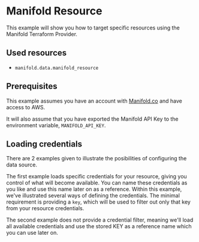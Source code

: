 # Manifold Resource

This example will show you how to target specific resources using the Manifold
Terraform Provider.

## Used resources

- `manifold.data.manifold_resource`

## Prerequisites

This example assumes you have an account with [Manifold.co](https://www.manifold.co/) and have access to
AWS.

It will also assume that you have exported the Manifold API Key to the
environment variable, `MANIFOLD_API_KEY`.

## Loading credentials

There are 2 examples given to illustrate the posibilities of configuring the
data source.

The first example loads specific credentials for your resource, giving you
control of what will become available. You can name these credentials as you
like and use this name later on as a reference. Within this example, we've
illustrated several ways of defining the credentials. The minimal requirement
is providing a `key`, which will be used to filter out only that key from your
resource credentials.

The second example does not provide a credential filter, meaning we'll load all
available credentials and use the stored KEY as a reference name which you can
use later on.
